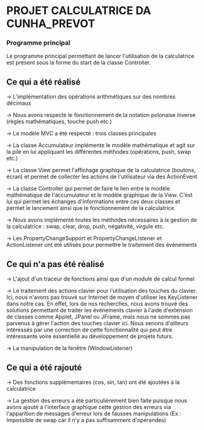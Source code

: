 # PROJET CALCULATRICE DA CUNHA_PREVOT


### Programme principal 


Le programme principal permettant de lancer l'utilisation de la calculatrice est présent sous la forme du start de la classe Controller.


## Ce qui a été réalisé


-> L'implémentation des opérations arithmétiques sur des nombres décimaux

-> Nous avons respecté le fonctionnement de la notation polonaise inverse (règles mathématiques, touche push etc.)

-> Le modèle MVC a été respecté : trois classes principales

-> La classe Accumulateur implémente le modèle mathématique et agit sur la pile en lui          appliquant les différentes méthodes (opérations, push, swap etc.)

-> La classe View permet l'affichage graphique de la calculatrice (boutons, écran) et permet de collecter les actions de l'utilisateur via des ActionEvent
  
-> La classe Controller qui permet de faire le lien entre le modèle mathématique de l'accumulateur et le modèle graphique de la View. C'est lui qui permet les échanges d'informations entre ces deux classes et permet le lancement ainsi que le fonctionnement de la calculatrice

-> Nous avons implémenté toutes les méthodes nécessaires à la gestion de la calculatrice : swap, clear, drop, push, négativité, virgule etc.

-> Les PropertyChangeSupport et PropertyChangeListener et ActionListener ont été utilisés pour permettre le traitement des événements
  
  
## Ce qui n'a pas été réalisé


-> L'ajout d'un traceur de fonctions ainsi que d'un module de calcul formel

-> Le traitement des actions clavier pour l'utilisation des touches du clavier.
Ici, nous n'avons pas trouvé sur Internet de moyen d'utiliser les KeyListener dans notre cas. En effet, lors de nos recherches, nous avons trouvé des solutions permettant de traiter les événements clavier à l'aide d'extension de classes comme Applet, JPanel ou JFrame, mais nous ne sommes pas parvenus à gérer l'action des touches clavier ici. 
Nous serions d'ailleurs intéressés par une correction de cette fonctionnalité qui peut être intéressante voire essentielle au développement de projets futurs.

-> La manipulation de la fenêtre (WindowListener)

## Ce qui a été rajouté

-> Des fonctions supplémentaires (cos, sin, tan) ont été ajoutées à la calculatrice

-> La gestion des erreurs a été particulièrement bien faite puisque nous avons ajouté à l'interface graphique cette gestion des erreurs via l'apparition de messages d'erreur lors de fausses manipulations (Ex : Impossible de swap car il n'y a pas suffisamment d'opérandes)
